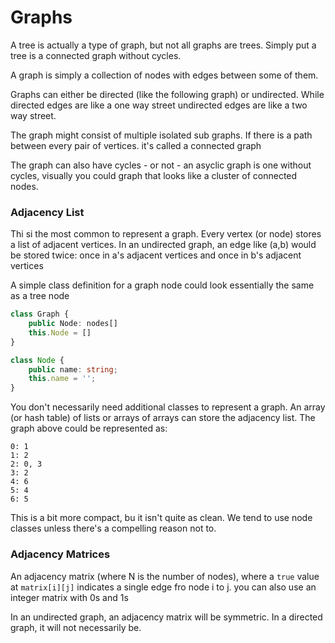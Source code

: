 # Graphs

A tree is actually a type of graph, but not all graphs are trees. Simply put a tree is a connected graph without cycles.

A graph is simply a collection of nodes with edges between some of them.

Graphs can either be directed (like the following graph) or undirected. While directed edges are like a one way street undirected edges are like a two way street. 

The graph might consist of multiple isolated sub graphs. If there is a path between every pair of vertices. it's called a connected graph

The graph can also have cycles - or not - an asyclic graph is one without cycles, visually you could graph that looks like a cluster of connected nodes.

### Adjacency List

Thi si the most common to represent a graph. Every vertex (or node) stores a list of adjacent vertices. In an undirected graph, an edge like (a,b) would be stored twice: once in a's adjacent vertices and once in b's adjacent vertices 

A simple class definition for a graph node could look essentially the same as a tree node

```ts
class Graph {
    public Node: nodes[]
    this.Node = []
}

class Node {
    public name: string;
    this.name = '';
}
```

You don't necessarily need additional classes to represent a graph. An array (or hash table) of lists or arrays of arrays can store the adjacency list. The graph above could be represented as:

```
0: 1
1: 2
2: 0, 3
3: 2
4: 6
5: 4
6: 5
```

This is a bit more compact, bu it isn't quite as clean. We tend to use node classes unless there's a compelling reason not to.

### Adjacency Matrices

An adjacency matrix (where N is the number of nodes), where a `true` value at `matrix[i][j]` indicates a single edge fro node i to j. you can also use an integer matrix with 0s and 1s 

In an undirected graph, an adjacency matrix will be symmetric. In a directed graph, it will not necessarily be.
